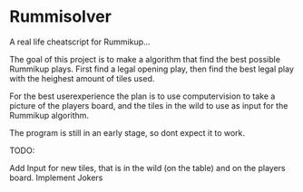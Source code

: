 # Rummisolver

A real life cheatscript for Rummikup...

The goal of this project is to make a algorithm that find the best possible Rummikup plays. 
First find a legal opening play, then find the best legal play with the heighest amount of tiles used.

For the best userexperience the plan is to use computervision to take a picture of the players board, and the tiles in the wild to use as input for the Rummikup algorithm.

The program is still in an early stage, so dont expect it to work.



TODO: 

Add Input for new tiles, that is in the wild (on the table) and on the players board.
Implement Jokers
